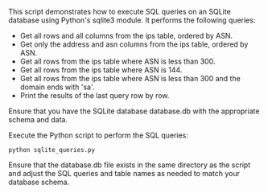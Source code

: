 This script demonstrates how to execute SQL queries on an SQLite database using Python's sqlite3 module. It performs the following queries:

- Get all rows and all columns from the ips table, ordered by ASN.
- Get only the address and asn columns from the ips table, ordered by ASN.
- Get all rows from the ips table where ASN is less than 300.
- Get all rows from the ips table where ASN is 144.
- Get all rows from the ips table where ASN is less than 300 and the domain ends with 'sa'.
- Print the results of the last query row by row.

Ensure that you have the SQLite database database.db with the appropriate schema and data.

Execute the Python script to perform the SQL queries:

``python sqlite_queries.py``

Ensure that the database.db file exists in the same directory as the script and adjust the SQL queries and table names as needed to match your database schema.
